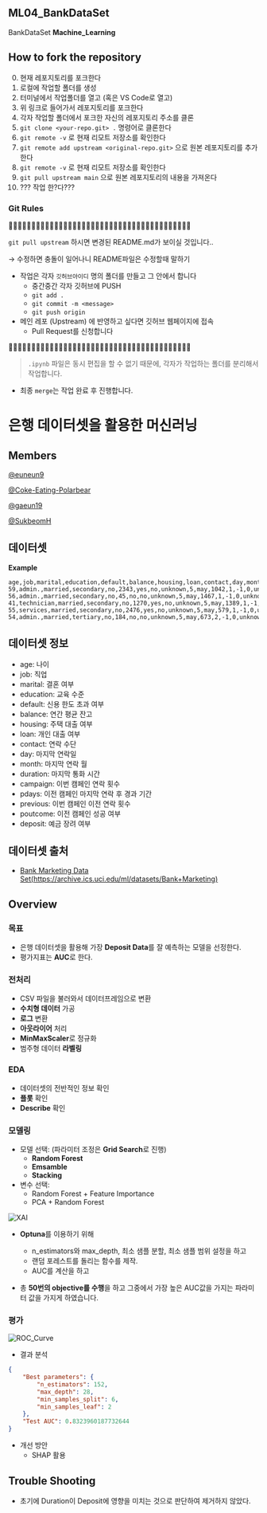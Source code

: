 ## ML04_BankDataSet

BankDataSet **Machine_Learning**

## How to fork the repository

0. 현재 레포지토리를 포크한다
1. 로컬에 작업할 폴더를 생성
2. 터미널에서 작업폴더를 열고 (혹은 VS Code로 열고)
3. 위 링크로 들어가서 레포지토리를 포크한다
4. 각자 작업할 폴더에서 포크한 자신의 레포지토리 주소를 클론
5. `git clone <your-repo.git> .` 명령어로 클론한다
6. `git remote -v` 로 현재 리모트 저장소를 확인한다
7. `git remote add upstream <original-repo.git>` 으로 원본 레포지토리를 추가한다
8. `git remote -v` 로 현재 리모트 저장소를 확인한다
9. `git pull upstream main` 으로 원본 레포지토리의 내용을 가져온다
10. ??? 작업 한?다???

### Git Rules

🚧🚧🚧🚧🚧🚧🚧🚧🚧🚧🚧🚧🚧🚧🚧🚧🚧🚧🚧🚧🚧🚧🚧🚧🚧🚧🚧🚧🚧🚧🚧🚧🚧🚧🚧🚧🚧🚧🚧🚧

`git pull upstream` 하시면 변경된 README.md가 보이실 것입니다..

→ 수정하면 충돌이 일어나니 README파일은 수정할때 말하기

- 작업은 각자 `깃허브아이디` 명의 폴더를 만들고 그 안에서 합니다
  - 중간중간 각자 깃허브에 PUSH
  - `git add .`
  - `git commit -m <message>`
  - `git push origin`
- 메인 레포 (Upstream) 에 반영하고 싶다면 깃허브 웹페이지에 접속
  - Pull Request를 신청합니다

🚧🚧🚧🚧🚧🚧🚧🚧🚧🚧🚧🚧🚧🚧🚧🚧🚧🚧🚧🚧🚧🚧🚧🚧🚧🚧🚧🚧🚧🚧🚧🚧🚧🚧🚧🚧🚧🚧🚧🚧

> `.ipynb` 파일은 동시 편집을 할 수 없기 때문에,
> 각자가 작업하는 폴더를 분리해서 작업합니다.

- 최종 `merge`는 작업 완료 후 진행합니다.

# 은행 데이터셋을 활용한 머신러닝

## Members

[@euneun9](https://github.com/euneun9)

[@Coke-Eating-Polarbear](https://github.com/Coke-Eating-Polarbear)

[@gaeun19](https://github.com/gaeun19)

[@SukbeomH](https://github.com/SukbeomH)

## 데이터셋

**Example**

```csv
age,job,marital,education,default,balance,housing,loan,contact,day,month,duration,campaign,pdays,previous,poutcome,deposit
59,admin.,married,secondary,no,2343,yes,no,unknown,5,may,1042,1,-1,0,unknown,yes
56,admin.,married,secondary,no,45,no,no,unknown,5,may,1467,1,-1,0,unknown,yes
41,technician,married,secondary,no,1270,yes,no,unknown,5,may,1389,1,-1,0,unknown,yes
55,services,married,secondary,no,2476,yes,no,unknown,5,may,579,1,-1,0,unknown,yes
54,admin.,married,tertiary,no,184,no,no,unknown,5,may,673,2,-1,0,unknown,yes
```

## 데이터셋 정보

- age: 나이
- job: 직업
- marital: 결혼 여부
- education: 교육 수준
- default: 신용 한도 초과 여부
- balance: 연간 평균 잔고
- housing: 주택 대출 여부
- loan: 개인 대출 여부
- contact: 연락 수단
- day: 마지막 연락일
- month: 마지막 연락 월
- duration: 마지막 통화 시간
- campaign: 이번 캠페인 연락 횟수
- pdays: 이전 캠페인 마지막 연락 후 경과 기간
- previous: 이번 캠페인 이전 연락 횟수
- poutcome: 이전 캠페인 성공 여부
- deposit: 예금 장려 여부

## 데이터셋 출처

- [Bank Marketing Data Set(https://archive.ics.uci.edu/ml/datasets/Bank+Marketing)](https://archive.ics.uci.edu/ml/datasets/Bank+Marketing)

## Overview

### 목표

- 은행 데이터셋을 활용해 가장 **Deposit Data**를 잘 예측하는 모델을 선정한다.
- 평가지표는 **AUC**로 한다.

### 전처리

- CSV 파일을 불러와서 데이터프레임으로 변환
- **수치형 데이터** 가공
- **로그** 변환
- **아웃라이어** 처리
- **MinMaxScaler**로 정규화
- 범주형 데이터 **라벨링**

### EDA

- 데이터셋의 전반적인 정보 확인
- **플롯** 확인
- **Describe** 확인

### 모델링

- 모델 선택: (파라미터 조정은 **Grid Search**로 진행)
  - **Random Forest**
  - **Emsamble**
  - **Stacking**
- 변수 선택:
  - Random Forest + Feature Importance
  - PCA + Random Forest

![XAI](./image/xai.png)

- **Optuna**를 이용하기 위해

  - n_estimators와 max_depth, 최소 샘플 분할, 최소 샘플 범위 설정을 하고
  - 랜덤 포레스트를 돌리는 함수를 제작.
  - AUC를 계산을 하고

- 총 **50번의 objective를 수행**을 하고 그중에서 가장 높은 AUC값을 가지는 파라미터 값을 가지게 하였습니다.

### 평가

![ROC_Curve](./image/roc.png)

- 결과 분석

```json
{
	"Best parameters": {
		"n_estimators": 152,
		"max_depth": 28,
		"min_samples_split": 6,
		"min_samples_leaf": 2
	},
	"Test AUC": 0.8323960187732644
}
```

- 개선 방안
  - SHAP 활용

## Trouble Shooting

- 초기에 Duration이 Deposit에 영향을 미치는 것으로 판단하여 제거하지 않았다.
